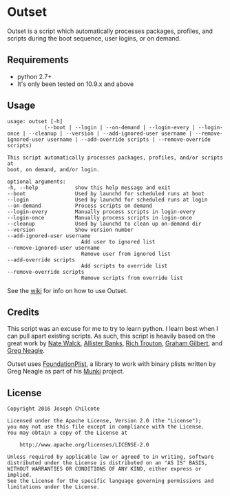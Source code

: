 Outset
======

Outset is a script which automatically processes packages, profiles, and scripts during the boot sequence, user logins, or on demand.

Requirements
------------
+ python 2.7+
+ It's only been tested on 10.9.x and above

Usage
-----

	usage: outset [-h]
				(--boot | --login | --on-demand | --login-every | --login-once | --cleanup | --version | --add-ignored-user username | --remove-ignored-user username | --add-override scripts | --remove-override scripts)

	This script automatically processes packages, profiles, and/or scripts at
	boot, on demand, and/or login.

	optional arguments:
	-h, --help            show this help message and exit
	--boot                Used by launchd for scheduled runs at boot
	--login               Used by launchd for scheduled runs at login
	--on-demand           Process scripts on demand
	--login-every         Manually process scripts in login-every
	--login-once          Manually process scripts in login-once
	--cleanup             Used by launchd to clean up on-demand dir
	--version             Show version number
	--add-ignored-user username
							Add user to ignored list
	--remove-ignored-user username
							Remove user from ignored list
	--add-override scripts
							Add scripts to override list
	--remove-override scripts
							Remove scripts from override list

See the [wiki](https://github.com/chilcote/outset/wiki) for info on how to use Outset.

Credits
-------
This script was an excuse for me to try to learn python. I learn best when I can pull apart existing scripts. As such, this script is heavily based on the great work by [Nate Walck](https://github.com/natewalck/Scripts/blob/master/scriptRunner.py), [Allister Banks](https://gist.github.com/arubdesu/8271ba29ac5aff8f982c), [Rich Trouton](https://github.com/rtrouton/First-Boot-Package-Install), [Graham Gilbert](https://github.com/grahamgilbert/first-boot-pkg/blob/master/Resources/first-boot), and [Greg Neagle](https://github.com/munki/munki/blob/master/code/client/managedsoftwareupdate#L87).

Outset uses [FoundationPlist](https://github.com/munki/munki/blob/master/code/client/munkilib/FoundationPlist.py), a library to work with binary plists written by Greg Neagle as part of his [Munki](https://github.com/munki) project.

License
-------

    Copyright 2016 Joseph Chilcote

    Licensed under the Apache License, Version 2.0 (the "License");
    you may not use this file except in compliance with the License.
    You may obtain a copy of the License at

        http://www.apache.org/licenses/LICENSE-2.0

    Unless required by applicable law or agreed to in writing, software
    distributed under the License is distributed on an "AS IS" BASIS,
    WITHOUT WARRANTIES OR CONDITIONS OF ANY KIND, either express or implied.
    See the License for the specific language governing permissions and
    limitations under the License.
